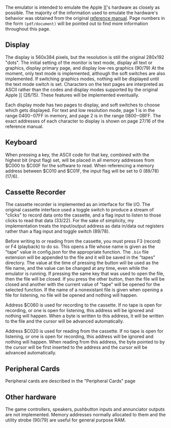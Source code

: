 The emulator is intended to emulate the Apple ]['s hardware as closely as possible. The majority of the
information used to emulate the hardware's behavior was obtained from the original
[reference manual](http://www.apple-iigs.info/doc/fichiers/appleiiref.pdf).
Page numbers in the form `(pdf/document)` will be pointed out to find more information throughout this page.

## Display
The display is 560x384 pixels, but the resolution is still the original 280x192 "dots". The initial setting
of the monitor is text mode, display all text or graphics, display primary page, and display low-res
graphics (90/79) At the moment, only text mode is implemented, although the soft switches are also
implemented. If switching graphics modes, nothing will be displayed until the text mode switch is set.
Characters on the text pages are interpreted as ASCII rather than the codes and display modes supported by
the original Apple ][ (26/15). These features will be implemented eventually.

Each display mode has two pages to display, and soft switches to choose which gets displayed. For text and
low resolution mode, page 1 is in the range $0400-$07FF in memory, and page 2 is in the range $0800-$0BFF.
The exact addresses of each character to display is shown on page 27/16 of the reference manual.

## Keyboard
When pressing a key, the ASCII code for that key, combined with the highest bit (input flag) set, will be
placed in all memory addresses from $C000 to $C00F for the software to read. When referencing a memory
address between $C010 and $C01F, the input flag will be set to 0 (89/78) (17/6).

## Cassette Recorder
The cassette recorder is implemented as an interface for file I/O. The original cassette interface used a
toggle switch to produce a stream of "clicks" to record data onto the cassette, and a flag input to listen
to those clicks to read that data (33/22). For the sake of simplicity, my implementation treats the
input/output address as data in/data out registers rather than a flag input and toggle switch (89/78).

Before writing to or reading from the cassette, you must press F3 (record) or F4 (playback) to do so.
This opens a file whose name is given as the "tape" value in config.json for the appropriate function.
The `.bin` file extension will be appended to the file and it will be saved in the "tapes" directory.
The value at the time of pressing the button will be used as the file name, and the value can be changed
at any time, even while the emulator is running. If pressing the same key that was used to open the file,
then the file will be closed. If you press the other button, then the file will be closed and another
with the current value of "tape" will be opened for the selected function. If the name of a nonexistant
file is given when opening a file for listening, no file will be opened and nothing will happen.

Address $C060 is used for recording to the cassette. If no tape is open for recording, or one is open for
listening, this address will be ignored and nothing will happen. When a byte is written to this address,
it will be written to the file and the cursor will be advanced automatically.

Address $C020 is used for reading from the cassette. If no tape is open for listening, or one is open for
recording, this address will be ignored and nothing will happen. When reading from this address, the
byte pointed to by the cursor will be first inserted to the address and the cursor will be advanced
automatically.

## Peripheral Cards
Peripheral cards are described in the "Peripheral Cards" page

## Other hardware
The game controllers, speakers, pushbutton inputs and annunciator outputs are not implemented. Memory
addresses normally allocated to them and the utility strobe (90/79) are useful for general purpose RAM.